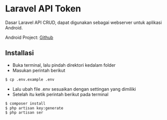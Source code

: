 # Laravel API Token
Dasar Laravel API CRUD, dapat digunakan sebagai webserver untuk aplikasi Android.

Android Project: [Github](https://github.com/ichsantrueblue/Android-API-Token)

## Installasi
* Buka terminal, lalu pindah direktori kedalam folder
* Masukan perintah berikut
```bash
$ cp .env.example .env
```
* Lalu ubah file .env sesuaikan dengan settingan yang dimiliki
* Setelah itu ketik perintah berikut pada terminal
```bash
$ composer install
$ php artisan key:generate
$ php artisan ser
```